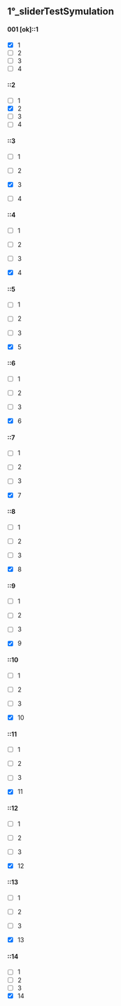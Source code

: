 ##   1°_sliderTestSymulation


#### 001 [ok]::1

- [x] 1
- [ ] 2
- [ ] 3
- [ ] 4

#### ::2

- [ ] 1
- [x] 2
- [ ] 3
- [ ] 4

#### ::3

- [ ] 1
- [ ] 2
- [x] 3
- [ ] 4


#### ::4

- [ ] 1
- [ ] 2
- [ ] 3
- [x] 4


#### ::5

- [ ] 1
- [ ] 2
- [ ] 3
- [x] 5


#### ::6

- [ ] 1
- [ ] 2
- [ ] 3
- [x] 6


#### ::7

- [ ] 1
- [ ] 2
- [ ] 3
- [x] 7


#### ::8

- [ ] 1
- [ ] 2
- [ ] 3
- [x] 8


#### ::9

- [ ] 1
- [ ] 2
- [ ] 3
- [x] 9


#### ::10

- [ ] 1
- [ ] 2
- [ ] 3
- [x] 10


#### ::11

- [ ] 1
- [ ] 2
- [ ] 3
- [x] 11


#### ::12

- [ ] 1
- [ ] 2
- [ ] 3
- [x] 12


#### ::13

- [ ] 1
- [ ] 2
- [ ] 3
- [x] 13


#### ::14

- [ ] 1
- [ ] 2
- [ ] 3
- [x] 14
